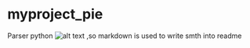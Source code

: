 # myproject_pie
Parser python
![alt text](image.jpg) ,so markdown is used to write smth into readme

